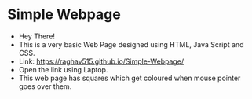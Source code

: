 # Simple Webpage
- Hey There!
- This is a very basic Web Page designed using HTML, Java Script and CSS.
- Link:  https://raghav515.github.io/Simple-Webpage/
- Open the link using Laptop. 
- This web page has squares which get coloured when mouse pointer goes over them.

